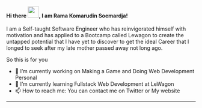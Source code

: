 #### Hi there <img src="https://raw.githubusercontent.com/MartinHeinz/MartinHeinz/master/wave.gif" width="30px">, I am Rama Komarudin Soemardja!

I am a Self-taught Software Engineer who has reinvigorated himself with motivation and has applied to a Bootcamp called Lewagon to create the untapped potential that I have yet to discover to get the ideal Career that I longed to seek after my late mother passed away not long ago.

So this is for you

- 🔭 I’m currently working on Making a Game and Doing Web Development Personal
- 🌱 I’m currently learning Fullstack Web Development at LeWagon
- 📫 How to reach me: You can contact me on Twitter or My website




---

